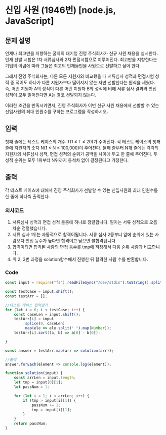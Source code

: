 # 신입 사원 (1946번) [node.js, JavaScript] 

## 문제 설명
언제나 최고만을 지향하는 굴지의 대기업 진영 주식회사가 신규 사원 채용을 실시한다. 인재 선발 시험은 1차 서류심사와 2차 면접시험으로 이루어진다. 최고만을 지향한다는 기업의 이념에 따라 그들은 최고의 인재들만을 사원으로 선발하고 싶어 한다.

그래서 진영 주식회사는, 다른 모든 지원자와 비교했을 때 서류심사 성적과 면접시험 성적 중 적어도 하나가 다른 지원자보다 떨어지지 않는 자만 선발한다는 원칙을 세웠다. 즉, 어떤 지원자 A의 성적이 다른 어떤 지원자 B의 성적에 비해 서류 심사 결과와 면접 성적이 모두 떨어진다면 A는 결코 선발되지 않는다.

이러한 조건을 만족시키면서, 진영 주식회사가 이번 신규 사원 채용에서 선발할 수 있는 신입사원의 최대 인원수를 구하는 프로그램을 작성하시오.

## 입력
첫째 줄에는 테스트 케이스의 개수 T(1 ≤ T ≤ 20)가 주어진다. 각 테스트 케이스의 첫째 줄에 지원자의 숫자 N(1 ≤ N ≤ 100,000)이 주어진다. 둘째 줄부터 N개 줄에는 각각의 지원자의 서류심사 성적, 면접 성적의 순위가 공백을 사이에 두고 한 줄에 주어진다. 두 성적 순위는 모두 1위부터 N위까지 동석차 없이 결정된다고 가정한다.

## 출력
각 테스트 케이스에 대해서 진영 주식회사가 선발할 수 있는 신입사원의 최대 인원수를 한 줄에 하나씩 출력한다.

### 의사코드 
1. 서류심사 성적과 면접 성적 둘중에 하나로 정렬합니다. 필자는 서류 성적으로 오름차순 정렬했습니다.
2. 서류 심사 1위는 자동적으로 합격이됩니다. 서류 심사 2등부터 앞에 순위에 있는 사람보다 면접 등수가 높다면 합격이고 낮으면 불합격됩니다. 
3. 합격이되면 합격된 사람의 면접 등수를 tmp에 저장해서 다음 순위 사람과 비교합니다.
4. 위 2, 3번 과정을 solution함수에서 진행한 뒤 합격한 사람 수를 반환합니다.

### Code 
```js
const input = require("fs").readFileSync("/dev/stdin").toString().split("\n"); 

const testCase = input.shift();
const testArr = [];

//테스트 케이스 입력받기
for (let i = 0; i < testCase; i++) {
    const caseLen = input.shift();
    testArr[i] = input
        .splice(0, caseLen)
        .map(ele => ele.split(" ").map(Number));
    testArr[i].sort((a, b) => a[0] - b[0]);

}

const answer = testArr.map(arr => solution(arr));

//출력
answer.forEach(element => console.log(element));

function solution(input) {
    const arrLen = input.length;
    let tmp = input[0][1];
    let passNum = 1;

    for (let i = 1; i < arrLen; i++) {
        if (tmp > input[i][1]) {
            passNum += 1;
            tmp = input[i][1];
        }
    }
    return passNum;
}
```